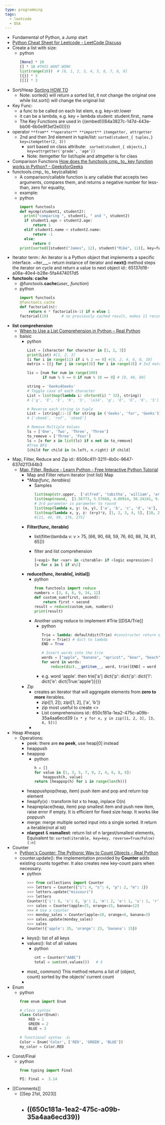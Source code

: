 ```yaml
---
type: programming
tags:
  - leetcode
  - DSA
---
```


- Fundamental of Python, a Jump start
- [Python Cheat Sheet for Leetcode - LeetCode Discuss](https://leetcode.com/discuss/study-guide/2122306/Python-Cheat-Sheet-for-Leetcode)
- Create a list with size:
	- python
	  ``` python
	  [None] * 10
	  [] * 10 #THIS WONT WORK
	  list(range(10))  # [0, 1, 2, 3, 4, 5, 6, 7, 8, 9]
	  [{}] * 3
	  [[]] * 3

	  ```
- Sort/Heap  [Sorting HOW TO](https://docs.python.org/3/howto/sorting.html)
	- Note: sorted() will return a sorted list, it not change the original one
	  while list.sort() will change the original list
- Key Func:
	- a func to be called on each list elem, e.g. key=str.lower
	- it can be a lambda, e.g. key = lambda student: student.first_ name
	- The Key Functions are used in {{embed(((64a3827c-147d-443e-bb06-6b0e9f3ef2e0)))}}
- operator  `**from** **operator** **import** itemgetter, attrgetter`
	- 2nd and then 3rd element in tuple/list:   `sorted(student_{ tuples,} key=itemgetter(2, 3))`
	  * sort based on class attribute:  `  sorted(student_{ objects,} key=attrgetter('grade', 'age')) `
	  * Note: itemgetter for list/tuple and  attrgetter is for class
- Comparison Functions  [How does the functools cmp_ to_ key function works in Python? - GeeksforGeeks](https://www.geeksforgeeks.org/how-does-the-functools-cmp_to_key-function-works-in-python/)
- functools.cmp_ to_ key(callable)
	- A comparison/callable function is any callable that accepts two arguments, compares them, and returns a negative number for less-than, zero for equality,
	- example:
	- python
	  ``` python
	  import functools
	  def mycmp(student1, student2):
	  	print("comparing ", student1, " and ", student2)
	  	if student1.age > student2.age:
	  		return 1
	  	elif student1.name < student2.name:
	  		return -1
	  	else:
	  		return 0
	  print(sorted([student("James", 12), student("Mike", 11)], key=functools.cmp_to_key(mycmp)))

	  ```
- Iterator
  term:: An iterator is a Python object that implements a specific interface. ~iter___~ return instance of iterator and __next()__ method steps the iterator on cycle and return a value to next object
  id:: 65137d16-a06a-40e4-b28e-5fa4474017d5
- **functools: cache**
	- @functools.**cache**(*user_ function*)
	- python
	  ``` python
	  import functools
	  @functools.cache
	  def factorial(n):
	      return n * factorial(n-1) if n else 1
	  factorial(10)      # no previously cached result, makes 11 recursive calls

	  ```
- **list comprehension**
	- [When to Use a List Comprehension in Python – Real Python](https://realpython.com/list-comprehension-python/)
	- baisic
		- python
		  ``` python
		  List = [character for character in [1, 2, 3]]
		  print(List) #[1, 2, 3]
		  [i for i in range(11) if i % 2 == 0] #[0, 2, 4, 6, 8, 10]
		  matrix = [[j for j in range(3)] for i in range(3)] # 3x3 matrix

		  lis = [num for num in range(100)
		         if num % 8 == 0 if num % 10 == 0] # [0, 40, 80]

		  string = 'Geeks4Geeks'
		  # Toggle case of each character
		  List = list(map(lambda i: chr(ord(i) ^ 32), string))
		  # ['g', 'E', 'E', 'K', 'S', '\x14', 'g', 'E', 'E', 'K', 'S']

		  # Reverse each string in tuple
		  List = [string[::-1] for string in ('Geeks', 'for', 'Geeks')]
		  # ['skeeG', 'rof', 'skeeG']

		  # Remove Multiple Values
		  ls = ['One', 'Two', 'Three', 'Three']
		  to_remove = ['Three', 'Four']
		  ls = [x for x in list(ls) if x not in to_remove]
		  #Tree BFS
		  [child for child in (n.left, n.right) if child]

		  ```
- Map, Filter, Reduce and Zip
  id:: 6506c411-3211-4b0c-9647-637d211344b3
	- [Map, Filter, Reduce - Learn Python - Free Interactive Python Tutorial](https://www.learnpython.org/en/Map%2C_Filter%2C_Reduce)
		- Map and Filter return iterator (not list)
		  <a id="map">Map</a>
		- **Map(func, *iterables)**
			- Samples
			  ``` python
			  list(map(str.upper,  ['alfred', 'tabitha', 'william', 'arla']))
			  list(map(round,  [3.56773, 5.57668, 4.00914, 56.24241, 9.01344, 32.00013], range(1, 7)))
			  # 3rd parameter is parameter to round
			  list(map(lambda x, y: (x, y), ['a', 'b', 'c', 'd', 'e'], [1, 2, 3, 4, 5]))
			  list(map(lambda x, y, z: (x+y)*z, [1, 2, 3, 4, 5], [10, 20, 30, 40, 50], [1, 2, 3, 4, 5]))
			  #[11, 44, 99, 176, 275]
			  ```
		- **Filter(func, iterable)**
			- list(filter(lambda v: v > 75,  [66, 90, 68, 59, 76, 60, 88, 74, 81, 65]))
			- filter and list comprehension

			  ``` python
			  [<exp1> for <var> in <iterable> if <logic expression>]
			  [x for x in l if x%2]

			  ```
		- **reduce(func, iterable[, initial])**
			- python
			  ``` python
			  from functools import reduce
			  numbers = [3, 4, 6, 9, 34, 12]
			  def custom_sum(first, second):
			      return first + second
			  result = reduce(custom_sum, numbers)
			  print(result)

			  ```
			- Another using reduce to implement #Trie [[DSA/Trie]]
				- python
				  ``` python
				  Trie = lambda: defaultdict(Trie) #constructor return default dict
				  trie = Trie() # dict to lambda
				  END = True

				  # Insert words into the trie
				  words = ["apple", "banana", "apricot", "bear", "beach"]
				  for word in words:
				      reduce(dict.__getitem__, word, trie)[END] = word

				  ```
				- e.g. word  'apple'. then trie['a']  dict{'p': dict{'p': dict{'l': dict{'e': dict{True:'apple'}}}}}
		- Zip
			- creates an iterator that will aggregate elements from **zero to more** iterables.
				- zip([1, 2]); zip([1, 2], ['a', 'b'])
				- zip most useful to create <<dict>>
				- List comprehensions
				  id:: 650c181a-1ea2-475c-a09b-35a4aa6ecd39
				  `[x * y for x, y in zip([1, 2, 3], [3, 4, 5])]`
			-
- Heap #heapq
	- Operations:
		- peek: there are **no peek**, use heap[0] instead
		- heappush
		- heappop
			- python
			  ``` python
			  h = []
			  for value in [1, 3, 5, 7, 9, 2, 4, 6, 8, 0]:
			      heappush(h, value)
			  return [heappop(h) for i in range(len(h))]

			  ```
		- heappushpop(heap, item) push item and pop and return top element
		- heapify(x) : transform list x to heap, inplace O(n)
		- heapreplace(heap, item) pop smallest item and push new item, raise error if empty.  It is efficient for fixed size heap. It works like poppush
		- merge: merge multiple sorted input into a single sorted. It return a iterable(not al ist)
		- **nlargest** & **nsmallest**:  return list of n largest/smallest elements, Equivalent to: `sorted(iterable, key=key, reverse=True/False)[:n]`
- Counter
	- [Python's Counter: The Pythonic Way to Count Objects – Real Python](https://realpython.com/python-counter/)
	- counter.update(): the implementation provided by **Counter** adds existing counts together. It also creates new key-count pairs when necessary.
		- python
		  ``` python
		  >>> from collections import Counter
		  >>> letters = Counter({"i": 4, "s": 4, "p": 2, "m": 1})
		  >>> letters.update("missouri")
		  >>> letters
		  Counter({'i': 6, 's': 6, 'p': 2, 'm': 2, 'o': 1, 'u': 1, 'r': 1})
		  >>> sales = Counter(apple=25, orange=15, banana=12)
		  >>> # Use a counter
		  >>> monday_sales = Counter(apple=10, orange=8, banana=3)
		  >>> sales.update(monday_sales)
		  >>> sales
		  Counter({'apple': 35, 'orange': 23, 'banana': 15})

		  ```
		- keys(): list of all keys
		- values(): list of all values
			- python
			  ``` python
			  cnt = Counter("AABC")
			  total = sum(cnt.values())   # 4

			  ```
		- most_ common()  This method returns a list of (object, count) sorted by the objects’ current count
		-
- Enum
	- python
	  ``` python
	  from enum import Enum

	  # class syntax
	  class Color(Enum):
	      RED = 1
	      GREEN = 2
	      BLUE = 3

	  # functional syntax  👍
	  Color = Enum('Color', ['RED', 'GREEN', 'BLUE'])
	  my_color = Color.RED

	  ```
- Const/Final
	- python
	  ``` python
	  from typing import Final

	  PI: Final =  3.14

	  ```
- [[Comments]]
	- [[Sep 21st, 2023]]
		- ((650c181a-1ea2-475c-a09b-35a4aa6ecd39))
			-
